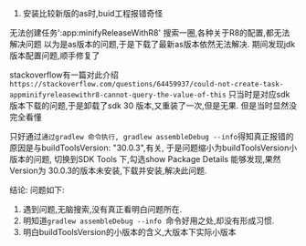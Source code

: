 1. 安装比较新版的as时,buid工程报错奇怪

无法创建任务':app:minifyReleaseWithR8'  搜索一圈,各种关于R8的配置,都无法解决问题
以为是as版本的问题,于是下载了最新as版本依然无法解决.
期间发现jdk版本配置问题,顺手修复了

stackoverflow有一篇对此介绍
`https://stackoverflow.com/questions/64459937/could-not-create-task-appminifyreleasewithr8-cannot-query-the-value-of-this`
只当时是对应sdk版本下载的问题,于是卸载了sdk 30 版本,又重装了一次,但是无果.
但是当时显然没完全看懂


只好通过`通过gradlew 命令执行, gradlew assembleDebug --info`得知真正报错的原因是与buildToolsVersion: "30.0.3",有关, 于是问题缩小为buildToolsVersion小版本的问题,
切换到SDK Tools 下,勾选show Package Details 能够发现,果然Version为
30.0.3的版本未安装,下载并安装,解决此问题.  

结论: 问题如下:
1. 遇到问题,无脑搜索,没有真正看明白问题所在.
2. 明知道`gradlew assembleDebug --info `命令好用之处,却没有形成习惯.
3. 明白buildToolsVersion的小版本的含义,大版本下实际小版本
